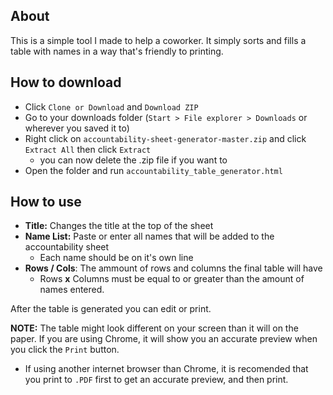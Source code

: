 ## About

This is a simple tool I made to help a coworker. It simply sorts and fills a table with names in a way that's friendly to printing.

## How to download

- Click `Clone or Download` and `Download ZIP`
- Go to your downloads folder (`Start > File explorer > Downloads` or wherever you saved it to)
- Right click on `accountability-sheet-generator-master.zip` and click `Extract All` then click `Extract`
    - you can now delete the .zip file if you want to
- Open the folder and run `accountability_table_generator.html`

## How to use
- **Title:** Changes the title at the top of the sheet
- **Name List:** Paste or enter all names that will be added to the accountability sheet
    - Each name should be on it's own line
- **Rows / Cols**: The ammount of rows and columns the final table will have
    - Rows **x** Columns must be equal to or greater than the amount of names entered.

After the table is generated you can edit or print.

**NOTE:** The table might look different on your screen than it will on the paper. If you are using Chrome, it will show you an accurate preview when you click the `Print` button.
- If using another internet browser than Chrome, it is recomended that you print to `.PDF` first to get an accurate preview, and then print.

